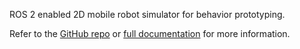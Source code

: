 ROS 2 enabled 2D mobile robot simulator for behavior prototyping.

Refer to the [GitHub repo](https://github.com/sea-bass/pyrobosim) or [full documentation](https://pyrobosim.readthedocs.io/) for more information.
